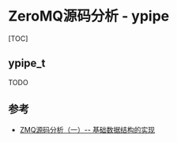 # ZeroMQ源码分析 - ypipe

[TOC]



## ypipe_t

TODO



## 参考

- [ZMQ源码分析（一）-- 基础数据结构的实现](https://blog.csdn.net/tbyzs/article/details/50569627)

